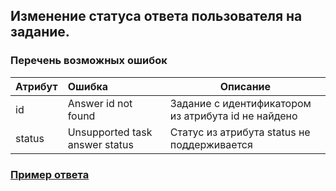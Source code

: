 ## Изменение статуса ответа пользователя на задание.
### Перечень возможных ошибок
| Атрибут | Ошибка                        | Описание                                            |
|---------|:------------------------------|-----------------------------------------------------|
| id | Answer id not found | Задание с идентификатором из атрибута id не найдено  |
| status  | Unsupported task answer status | Статус из атрибута status не поддерживается |
### [Пример ответа](https://github.com/ekvio-dev/integration-api-response-examples/blob/master/examples/v2/tasks/task-answer-status.json)